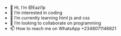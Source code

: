 - 👋 Hi, I’m @Eazi1p
- 👀 I’m interested in coding 
- 🌱 I’m currently learning html js and css
- 💞️ I’m looking to collaborate on programming
- 📫 How to reach me on WhatsApp +2348071146821

<!---
Eazi1p/Eazi1p is a ✨ special ✨ repository because its `README.md` (this file) appears on your GitHub profile.
You can click the Preview link to take a look at your changes.
--->
